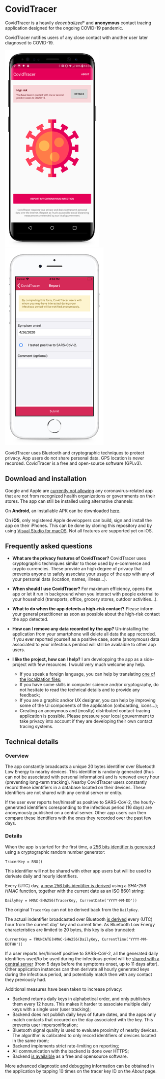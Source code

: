 ﻿# CovidTracer

CovidTracer is a heavily *decentralized** and **anonymous** contact tracing application designed for the ongoing COVID-19 pandemic.

CovidTracer notifies users of any close contact with another user later diagnosed to COVID-19. 

![Android](screenshots/screenshot-android.png) ![iOS](screenshots/screenshot-ios.png)

CovidTracer uses Bluetooth and cryptographic techniques to protect privacy. App users do not share personal data. GPS location is never recorded. CovidTracer is a free and open-source software (GPLv3).

## Download and installation

Google and Apple are [currently not allowing](https://www.theverge.com/2020/3/5/21167102/apple-google-coronavirus-iphone-apps-android-misinformation-reject-ban) any coronavirus-related app that are not from recognized health organizations or governments on their stores. The app can still be installed using alternative channels:

On **Android**, an installable APK can be downloaded [here](releases/android/covidtracer.apk).

On **iOS**, only registered Apple developpers can build, sign and install the app on their iPhones. This can be done by cloning this repository and by using [Visual Studio for macOS](https://visualstudio.microsoft.com/vs/mac/). Not all features are supported yet on iOS. 

## Frequently asked questions

- **What are the privacy features of CovidTracer?**
CovidTracer uses cryptographic techniques similar to those used by e-commerce and crypto currencies. These provide an high degree of privacy that prevents anyone to safely associate your usage of the app with any of your personal data (location, names, illness...).

- **When should I use CovidTracer?**
For maximum efficiency, opens the app or let it run in background when you interact with people external to your household (transports, office, grocery stores, outdoor activities...).

- **What to do when the app detects a high-risk contact?**
Please inform your general practitioner as soon as possible about the high-risk contact the app detected. 

- **How can I remove any data recorded by the app?**
Un-installing the application from your smartphone will delete all data the app recorded. If you ever reported yourself as a positive case, some (anonymous) data associated to your infectious perdiod will still be availaible to other app users.

- **I like the project, how can I help?** 
I am developping the app as a side-project with few resources. I would very much welcome any help.
    - If you speak a foreign language, you can help by translating [one of the localization files](CovidTracer/Resx/);
    - If you have some skills in computer science and/or cryptography, do not hesitate to read the technical details and to provide any feedback;
    - If you are a graphic and/or UX designer, you can help by improving some of the UI components of the application (onboarding, icons...);
    - Creating an anonymous and (moslty) distributed contact-tracing application is possible. Please pressure your local gouvernment to take privacy into account if they are developing their own contact tracing systems.

## Technical details

### Overview

The app constantly broadcasts a unique 20 bytes identifier over Bluetooth Low Energy to nearby devices. This identifier is randonly generated (thus can not be associated with personal information) and is renewed every hour (preventing long-term tracking). Nearby CovidTracer users constantly record these identifiers in a database located on their devices. These identifiers are not shared with any central server or entity.

If the user ever reports her/himself as positive to SARS-CoV-2, the hourly-generated identifiers coresponding to the infectious period (16 days) are anonymously published on a central server. Other app users can then compare these identifiers with the ones they recorded over the past few days.

### Details

When the app is started for the first time, a [256 bits identifier is generated](CovidTracer/Models/Keys/TracerKey.cs#L54) using a cryptographic random number generator:

    TracerKey = RNG()

This identifier will not be shared with other app users but will be used to derivate daily and hourly identifiers.

Every (UTC) day, [a new 256 bits identifier is derived](CovidTracer/Models/Keys/TracerKey.cs#L80) using a *SHA-256 HMAC* function, together with the current date as an ISO 8601 string:

    DailyKey = HMAC-SHA256(TracerKey, CurrentDate('YYYY-MM-DD'))
    
The original `TracerKey` can not be derived back from the `DailyKey`. 

The actual indentifier broadcasted over Bluetooth [is derived](CovidTracer/Models/Keys/DailyTracerKey.cs#L49) every (UTC) hour from the current day' key and current time. As Bluetooth Low Energy characteristics are limited to 20 bytes, this key is also truncated:

    CurrentKey = TRUNCATE(HMAC-SHA256(DailyKey, CurrentTime('YYYY-MM-DDTHH'))

If a user reports her/himself positive to SARS-CoV-2, all the generated daily identifiers used/to be used during the infectious period will be [shared with a central server](https://covid-tracer-backend.herokuapp.com/cases.json) (from 5 days before the symptoms onset, up to 11 days after). Other application instances can then derivate all hourly generated keys during the infectious period, and potentially match then with any contact they previously had. 

Additional measures have been taken to increase privacy:

- Backend returns daily keys in alphabetical order, and only publishes them every 12 hours. This makes it harder to associate multiple daily keys with a single user (user tracking);
- Backend does not publish daily keys of future dates, and the apps only match contacts that occured on the day associated with the key. This prevents user impersonification; 
- Bluetooth signal quality is used to evaluate proximity of nearby devices. The algorithm is calibrated to only record identifiers of devices located in the same room;
- Backend implements strict rate-limiting on reporting;
- All communication with the backend is done over HTTPS;
- Backend [is availaible](https://github.com/RaphaelJ/covid-tracer-backend) as a free and opensource software.

More advanced diagnostic and debugging information can be obtained in the application by tapping 10 times on the tracer key ID on the *About* page.
